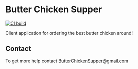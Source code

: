 # Butter Chicken Supper

[![CI build](https://github.com/butterchickensupper/butter-client/actions/workflows/main.yml/badge.svg)](https://github.com/butterchickensupper/butter-client/actions/workflows/main.yml)

Client application for ordering the best butter chicken around!

## Contact

To get more help contact ButterChickenSupper@gmail.com
